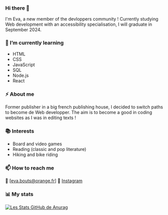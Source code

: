 ### Hi there 👋

I'm Eva, a new member of the devloppers community ! Currently studying Web development with an accessibility specialisation, I will graduate in September 2024.

### 🌱 I’m currently learning
- HTML
- CSS
- JavaScript
- SQL
- Node.js
- React

### ⚡ About me
Former publisher in a big french publishing house, I decided to switch paths to become de Web developper. The aim is to become a good in coding websites as I was in editing texts !

### 📚 Interests
- Board and video games
- Reading (classic and pop literature)
- Hiking and bike riding

### 📫 How to reach me
📧 [eva.bouts@orange.fr]
🔔 [Instagram](https://www.instagram.com/evapoint_/)

### 📊 My stats
[![Les Stats GitHub de Anurag](https://github-readme-stats.vercel.app/api?username=EvaBouts&theme=merko)](https://github.com/anuraghazra/github-readme-stats)


